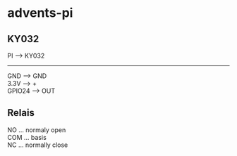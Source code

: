 # advents-pi

## KY032 
PI --> KY032</br>
________________________
GND    --> GND</br> 
3.3V   --> +</br>
GPIO24 --> OUT

## Relais
NO ... normaly open</br>
COM ... basis</br>
NC ... normally close
